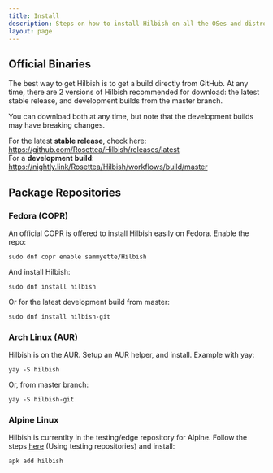 ```yaml
---
title: Install
description: Steps on how to install Hilbish on all the OSes and distros supported.
layout: page
---
```


## Official Binaries
The best way to get Hilbish is to get a build directly from GitHub.
At any time, there are 2 versions of Hilbish recommended for download:
the latest stable release, and development builds from the master branch.

You can download both at any time, but note that the development builds may
have breaking changes.

For the latest **stable release**, check here: https://github.com/Rosettea/Hilbish/releases/latest  
For a **development build**: https://nightly.link/Rosettea/Hilbish/workflows/build/master

## Package Repositories
### Fedora (COPR)
An official COPR is offered to install Hilbish easily on Fedora.
Enable the repo:
```
sudo dnf copr enable sammyette/Hilbish
```

And install Hilbish:
```
sudo dnf install hilbish
```

Or for the latest development build from master:
```
sudo dnf install hilbish-git
```

### Arch Linux (AUR)
Hilbish is on the AUR. Setup an AUR helper, and install.
Example with yay:  

```
yay -S hilbish
```

Or, from master branch:  
```
yay -S hilbish-git
```

### Alpine Linux
Hilbish is currentlty in the testing/edge repository for Alpine.
Follow the steps [here](https://wiki.alpinelinux.org/wiki/Enable_Community_Repository)
(Using testing repositories) and install:  
```
apk add hilbish
```
